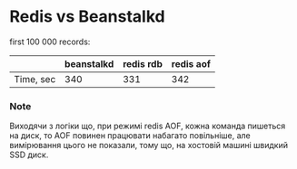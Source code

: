 # Redis vs Beanstalkd


first 100 000 records:

|           | beanstalkd | redis rdb | redis aof |
|-----------|------------|-----------|-----------|
| Time, sec | 340        | 331       | 342       |

### Note
Виходячи з логіки що, при режимі redis AOF, кожна команда пишеться на диск, то AOF повинен працювати набагато повільніше,
але вимірювання цього не показали, тому що, на хостовій машині швидкий SSD диск.